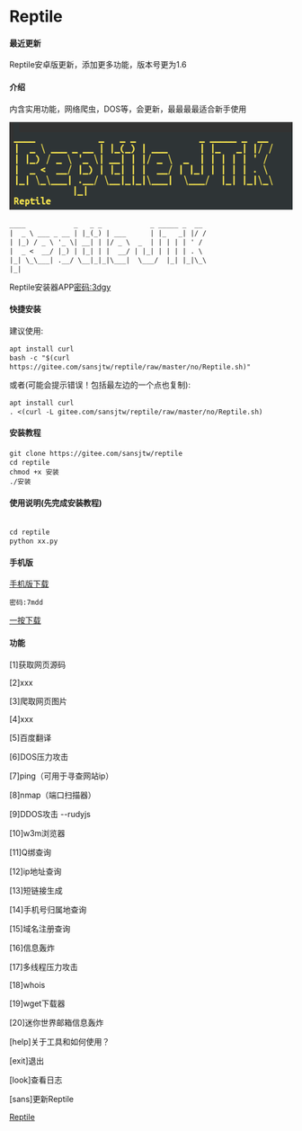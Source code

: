 # Reptile

#### 最近更新
Reptile安卓版更新，添加更多功能，版本号更为1.6


#### 介绍
内含实用功能，网络爬虫，DOS等，会更新，最最最最适合新手使用

![Reptile](%E8%B6%85%E7%BA%A7%E6%88%AA%E5%B1%8F_20220920_185605.png)

```
____            _   _ _            _ _____ _  __                                                
|  _ \ ___ _ __ | |_(_) | ___      | |_   _| |/ /                                               
| |_) / _ \ '_ \| __| | |/ _ \  _  | | | | | ' /                                                
|  _ <  __/ |_) | |_| | |  __/ | |_| | | | | . \                                                
|_| \_\___| .__/ \__|_|_|\___|  \___/  |_| |_|\_\                                                          
|_|
```
Reptile安装器APP[密码:3dgy](https://wwz.lanzoum.com/iK2Cb0d95t7e)
#### 快捷安装
建议使用:

```
apt install curl
bash -c "$(curl https://gitee.com/sansjtw/reptile/raw/master/no/Reptile.sh)"
```
或者(可能会提示错误！包括最左边的一个点也复制):
```
apt install curl
. <(curl -L gitee.com/sansjtw/reptile/raw/master/no/Reptile.sh)
```

#### 安装教程


```
git clone https://gitee.com/sansjtw/reptile
cd reptile
chmod +x 安装
./安装

```


#### 使用说明(先完成安装教程)


```

cd reptile
python xx.py

```

#### 手机版

[手机版下载](https://wwz.lanzoum.com/iGVia0dx8hfc)
```
密码:7mdd
```
[一按下载](https://gitee.com/sansjtw/reptile/raw/master/Reptile%20JTK_1.2.apk)



#### 功能

[1]获取网页源码

[2]xxx

[3]爬取网页图片

[4]xxx

[5]百度翻译

[6]DOS压力攻击

[7]ping（可用于寻查网站ip）

[8]nmap（端口扫描器）

[9]DDOS攻击 --rudyjs

[10]w3m浏览器

[11]Q绑查询

[12]ip地址查询

[13]短链接生成

[14]手机号归属地查询

[15]域名注册查询

[16]信息轰炸

[17]多线程压力攻击

[18]whois

[19]wget下载器

[20]迷你世界邮箱信息轰炸

[help]关于工具和如何使用？

[exit]退出

[look]查看日志

[sans]更新Reptile

[Reptile](https://aad.tw/q7ad)

